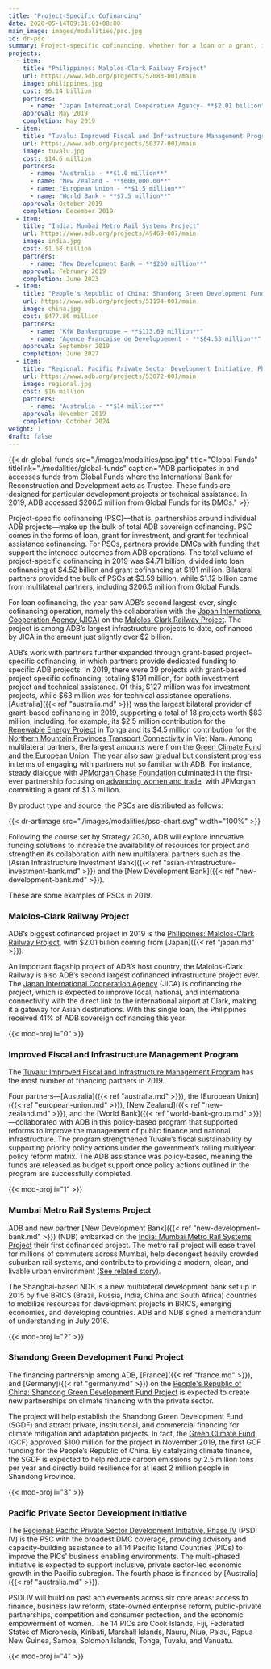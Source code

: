 ```yaml
---
title: "Project-Specific Cofinancing"
date: 2020-05-14T09:31:01+08:00
main_image: images/modalities/psc.jpg
id: dr-psc
summary: Project-specific cofinancing, whether for a loan or a grant, is undertaken by ADB and a financing partner through a signed cofinancing agreement, if the cofinancing is to be administered by ADB, or a memorandum of understanding, if the cofinancing will not be ADB-administered. ADB also accesses the resources of [Global Funds](./modalities/global-funds) for project-specific cofinancing. In 2019, ADB mobilized $4.71 billion in loans and grants from partners.
projects:
  - item:
    title: "Philippines: Malolos-Clark Railway Project"
    url: https://www.adb.org/projects/52083-001/main
    image: philippines.jpg
    cost: $6.14 billion
    partners:
      - name: "Japan International Cooperation Agency- **$2.01 billion**"
    approval: May 2019
    completion: May 2019
  - item:
    title: "Tuvalu: Improved Fiscal and Infrastructure Management Program"
    url: https://www.adb.org/projects/50377-001/main
    image: tuvalu.jpg
    cost: $14.6 million
    partners: 
      - name: "Australia - **$1.0 million**"
      - name: "New Zealand - **$600,000.00**"
      - name: "European Union - **$1.5 million**"
      - name: "World Bank - **$7.5 million**"
    approval: October 2019
    completion: December 2019
  - item:
    title: "India: Mumbai Metro Rail Systems Project"
    url: https://www.adb.org/projects/49469-007/main
    image: india.jpg
    cost: $1.68 billion
    partners: 
      - name: "New Development Bank – **$260 million**"
    approval: February 2019
    completion: June 2023
  - item:
    title: "People's Republic of China: Shandong Green Development Fund Project"
    url: https://www.adb.org/projects/51194-001/main
    image: china.jpg
    cost: $477.86 million
    partners: 
      - name: "KfW Bankengruppe – **$113.69 million**"
      - name: "Agence Francaise de Developpement - **$84.53 million**"
    approval: September 2019
    completion: June 2027
  - item:
    title: "Regional: Pacific Private Sector Development Initiative, Phase IV"
    url: https://www.adb.org/projects/53072-001/main
    image: regional.jpg
    cost: $16 million
    partners: 
      - name: "Australia - **$14 million**"
    approval: November 2019
    completion: October 2024
weight: 1
draft: false
---
```

{{< dr-global-funds src="./images/modalities/psc.jpg" title="Global Funds" titlelink="./modalities/global-funds" caption="ADB participates in and accesses funds from Global Funds where the International Bank for Reconstruction and Development acts as Trustee. These funds are designed for particular development projects or technical assistance. In 2019, ADB accessed $206.5 million from Global Funds for its DMCs." >}}

Project-specific cofinancing (PSC)&mdash;that is, partnerships around individual ADB projects—make up the bulk of total ADB sovereign cofinancing. PSC comes in the forms of loan, grant for investment, and grant for technical assistance cofinancing. For PSCs, partners provide DMCs with funding that support the intended outcomes from ADB operations. The total volume of project-specific cofinancing in 2019 was $4.71 billion, divided into loan cofinancing at $4.52 billion and grant cofinancing at $191 million. Bilateral partners provided the bulk of PSCs at $3.59 billion, while $1.12 billion came from multilateral partners, including $206.5 million from Global Funds.

For loan cofinancing, the year saw ADB’s second largest-ever, single cofinancing operation, namely the collaboration with the [Japan International Cooperation Agency (JICA)](./modalities/partnership-framework-arrangements/#jica) on the [Malolos-Clark Railway Project](https://www.adb.org/projects/52083-001/main#project-pds). The project is among ADB’s largest infrastructure projects to date, cofinanced by JICA in the amount just slightly over $2 billion.  

ADB’s work with partners further expanded through grant-based project-specific cofinancing, in which partners provide dedicated funding to specific ADB projects. In 2019, there were 39 projects with grant-based project specific cofinancing, totaling $191 million, for both investment project and technical assistance. Of this, $127 million was for investment projects, while $63 million was for technical assistance operations. [Australia]({{< ref "australia.md" >}}) was the largest bilateral provider of grant-based cofinancing in 2019, supporting a total of 18 projects worth $83 million, including, for example, its $2.5 million contribution for the [Renewable Energy Project](https://www.adb.org/projects/49450-012/main#project-pds) in Tonga and its $4.5 million contribution for the [Northern Mountain Provinces Transport Connectivity](https://www.adb.org/projects/50098-002/main#project-pds) in Viet Nam. Among multilateral partners, the largest amounts were from the [Green Climate Fund](./modalities/global-funds/#gcf) and the [European Union](./partners/multilateral/european-union/). The year also saw gradual but consistent progress in terms of engaging with partners not so familiar with ADB. For instance, steady dialogue with [JPMorgan Chase Foundation](./partners/others/jp-morgan-chase-foundation/) culminated in the first-ever partnership focusing on [advancing women and trade](https://www.adb.org/projects/52214-001/main#project-pds), with JPMorgan committing a grant of $1.3 million.  

By product type and source, the PSCs are distributed as follows:

{{< dr-artimage src="./images/modalities/psc-chart.svg" width="100%" >}}

Following the course set by Strategy 2030, ADB will explore innovative funding solutions to increase the availability of resources for project and strengthen its collaboration with new multilateral partners such as the [Asian Infrastructure Investment Bank]({{< ref "asian-infrastructure-investment-bank.md" >}}) and the [New Development Bank]({{< ref "new-development-bank.md" >}}).

These are some examples of PSCs in 2019.

### Malolos-Clark Railway Project

ADB’s biggest cofinanced project in 2019 is the [Philippines: Malolos-Clark Railway Project]( ), with $2.01 billion coming from [Japan]({{< ref "japan.md" >}}).

An important flagship project of ADB’s host country, the Malolos-Clark Railway is also ADB’s second largest cofinanced infrastructure project ever. The [Japan International Cooperation Agency](./modalities/partnership-framework-arrangements/#jica) (JICA) is cofinancing the project, which is expected to improve local, national, and international connectivity with the direct link to the international airport at Clark, making it a gateway for Asian destinations. With this single loan, the Philippines received 41% of ADB sovereign cofinancing this year.

{{< mod-proj i="0" >}}

### Improved Fiscal and Infrastructure Management Program

The [Tuvalu: Improved Fiscal and Infrastructure Management Program](https://www.adb.org/projects/50377-001/main) has the most number of financing partners in 2019.

Four partners—[Australia]({{< ref "australia.md" >}}), the [European Union]({{< ref "european-union.md" >}}), [New Zealand]({{< ref "new-zealand.md" >}}), and the [World Bank]({{< ref "world-bank-group.md" >}})—collaborated with ADB in this policy-based program that supported reforms to improve the management of public finance and national infrastructure. The program strengthened Tuvalu’s fiscal sustainability by supporting priority policy actions under the government’s rolling multiyear policy reform matrix. The ADB assistance was policy-based, meaning the funds are released as budget support once policy actions outlined in the program are successfully completed.

{{< mod-proj i="1" >}}

### Mumbai Metro Rail Systems Project

ADB and new partner [New Development Bank]({{< ref "new-development-bank.md" >}}) (NDB) embarked on the [India: Mumbai Metro Rail Systems Project](https://www.adb.org/projects/49469-007/main) their first cofinanced project. The metro rail project will ease travel for millions of commuters across Mumbai, help decongest heavily crowded suburban rail systems, and contribute to providing a modern, clean, and livable urban environment [(See related story)](./stories/improving-urban-mobility-in-mumbai/).

The Shanghai-based NDB is a new multilateral development bank set up in 2015 by five BRICS (Brazil, Russia, India, China and South Africa) countries to mobilize resources for development projects in BRICS, emerging economies, and developing countries. ADB and NDB signed a memorandum of understanding in July 2016.

{{< mod-proj i="2" >}}

### Shandong Green Development Fund Project 

The financing partnership among ADB, [France]({{< ref "france.md" >}}), and [Germany]({{< ref "germany.md" >}}) on the [People's Republic of China: Shandong Green Development Fund Project](https://www.adb.org/projects/51194-001/main) is expected to create new partnerships on climate financing with the private sector.

The project will help establish the Shandong Green Development Fund (SGDF) and attract private, institutional, and commercial financing for climate mitigation and adaptation projects. In fact, the [Green Climate Fund](./modalities/global-funds/#gcf) (GCF) approved $100 million for the project in November 2019, the first GCF funding for the People’s Republic of China. By catalyzing climate finance, the SGDF is expected to help reduce carbon emissions by 2.5 million tons per year and directly build resilience for at least 2 million people in Shandong Province.

{{< mod-proj i="3" >}}

### Pacific Private Sector Development Initiative 

The [Regional: Pacific Private Sector Development Initiative, Phase IV](https://www.adb.org/projects/53072-001/main) (PSDI IV) is the PSC with the broadest DMC coverage, providing advisory and capacity-building assistance to all 14 Pacific Island Countries (PICs) to improve the PICs' business enabling environments. The multi-phased initiative is expected to support inclusive, private sector-led economic growth in the Pacific subregion. The fourth phase is financed by [Australia]({{< ref "australia.md" >}}).

PSDI IV will build on past achievements across six core areas: access to finance, business law reform, state-owned enterprise reform, public-private partnerships, competition and consumer protection, and the economic empowerment of women. The 14 PICs are Cook Islands, Fiji, Federated States of Micronesia, Kiribati, Marshall Islands, Nauru, Niue, Palau, Papua New Guinea, Samoa, Solomon Islands, Tonga, Tuvalu, and Vanuatu.

{{< mod-proj i="4" >}}